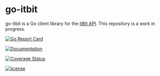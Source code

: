 # go-itbit

go-itbit is a Go client library for the [itBit API](https://api.itbit.com/docs). This repository is a work in progress.


[![Go Report Card](https://goreportcard.com/badge/github.com/juliansniff/go-itbit)](https://goreportcard.com/report/github.com/juliansniff/go-itbit)  

[![Documentation](https://godoc.org/github.com/juliansniff/go-itbit?status.svg)](http://godoc.org/github.com/juliansniff/go-itbit) 

[![Coverage Status](https://coveralls.io/repos/github/juliansniff/go-itbit/badge.svg?branch=master)](https://coveralls.io/github/juliansniff/go-itbit?branch=master) 

[![license](https://img.shields.io/github/license/juliansniff/go-itbit.svg?maxAge=2592000)](https://github.com/juliansniff/go-itbit/LICENSE) 
